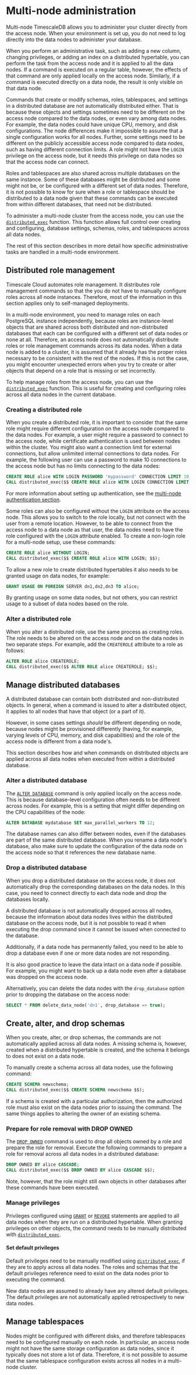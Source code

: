 # Multi-node administration
Multi-node TimescaleDB allows you to administer your cluster directly
from the access node. When your environment is set up, you do not
need to log directly into the data nodes to administer your database. 

When you perform an administrative task, such as adding a new column,
changing privileges, or adding an index on a distributed hypertable,
you can perform the task from the access node and it is applied to all
the data nodes. If a command is executed on a regular table, however,
the effects of that command are only applied locally on the access
node. Similarly, if a command is executed directly on a data node, the
result is only visible on that data node.

Commands that create or modify schemas, roles, tablespaces, and
settings in a distributed database are not automatically distributed
either. That is because these objects and settings sometimes need to
be different on the access node compared to the data nodes, or even
vary among data nodes. For example, the data nodes could have unique
CPU, memory, and disk configurations. The node differences make it
impossible to assume that a single configuration works for all
nodes. Further, some settings need to be different on the publicly
accessible access node compared to data nodes, such as having
different connection limits. A role might not have the `LOGIN`
privilege on the access node, but it needs this privilege on data
nodes so that the access node can connect.

Roles and tablespaces are also shared across multiple databases on the
same instance. Some of these databases might be distributed and some
might not be, or be configured with a different set of data
nodes. Therefore, it is not possible to know for sure when a role or
tablespace should be distributed to a data node given that these
commands can be executed from within different databases, that need
not be distributed.

To administer a multi-node cluster from the access node, you can use
the [`distributed_exec`][distributed_exec] function. This function
allows full control over creating and configuring, database settings,
schemas, roles, and tablespaces across all data nodes.

The rest of this section describes in more detail how specific
administrative tasks are handled in a multi-node environment.

## Distributed role management
<highlight type="important">
Timescale Cloud automates role management. It distributes role
management commands so that the you do not have to manually configure
roles across all node instances. Therefore, most of the information in
this section applies only to self-managed deployments.
</highlight>

In a multi-node environment, you need to manage roles on each
PostgreSQL instance independently, because roles are instance-level
objects that are shared across both distributed and non-distributed
databases that each can be configured with a different set of data
nodes or none at all. Therefore, an access node does not
automatically distribute roles or role management commands across its
data nodes. When a data node is added to a cluster, it is assumed that
it already has the proper roles necessary to be consistent with the
rest of the nodes. If this is not the case, you might encounter
unexpected errors when you try to create or alter objects that depend
on a role that is missing or set incorrectly.

To help manage roles from the access node, you can use the
[`distributed_exec`][distributed_exec] function. This is useful for
creating and configuring roles across all data nodes in the
current database.

### Creating a distributed role
When you create a distributed role, it is important to consider that
the same role might require different configuration on the access node
compared to the data nodes. For example, a user might require a
password to connect to the access node, while certificate
authentication is used between nodes within the cluster. You might
also want a connection limit for external connections, but allow
unlimited internal connections to data nodes. For example, the
following user can use a password to make 10 connections to the access
node but has no limits connecting to the data nodes:
```sql
CREATE ROLE alice WITH LOGIN PASSWORD 'mypassword' CONNECTION LIMIT 10;
CALL distributed_exec($$ CREATE ROLE alice WITH LOGIN CONNECTION LIMIT -1; $$);
```

For more information about setting up authentication, see the
[multi-node authentication section][multi-node-authentication].

Some roles can also be configured without the `LOGIN` attribute on
the access node. This allows you to switch to the role locally, but not
connect with the user from a remote location. However, to be able to
connect from the access node to a data node as that user, the data
nodes need to have the role configured with the `LOGIN` attribute
enabled. To create a non-login role for a multi-node setup, use these
commands:
```sql
CREATE ROLE alice WITHOUT LOGIN;
CALL distributed_exec($$ CREATE ROLE alice WITH LOGIN; $$);
```
To allow a new role to create distributed hypertables it also needs to
be granted usage on data nodes, for example:
```sql
GRANT USAGE ON FOREIGN SERVER dn1,dn2,dn3 TO alice;
```

By granting usage on some data nodes, but not others, you can
restrict usage to a subset of data nodes based on the role.

### Alter a distributed role
When you alter a distributed role, use the same process as creating
roles. The role needs to be altered on the access node and on the data
nodes in two separate steps. For example, add the `CREATEROLE`
attribute to a role as follows:
```sql
ALTER ROLE alice CREATEROLE;
CALL distributed_exec($$ ALTER ROLE alice CREATEROLE; $$);
```

## Manage distributed databases
A distributed database can contain both distributed and
non-distributed objects. In general, when a command is issued to alter
a distributed object, it applies to all nodes that have that object (or
a part of it).

However, in some cases settings *should* be different depending on
node, because nodes might be provisioned differently (having, for example,
varying levels of CPU, memory, and disk capabilities) and the role of
the access node is different from a data node's.

This section describes how and when commands on distributed objects
are applied across all data nodes when executed from within a
distributed database.

### Alter a distributed database
The [`ALTER DATABASE`][alter-database] command is only applied locally
on the access node. This is because database-level configuration often
needs to be different across nodes. For example, this is a setting that
might differ depending on the CPU capabilities of the node:
```sql
ALTER DATABASE mydatabase SET max_parallel_workers TO 12;
```

The database names can also differ between nodes, even if the
databases are part of the same distributed database. When you rename a
data node's database, also make sure to update the configuration of
the data node on the access node so that it references the new
database name.

### Drop a distributed database
When you drop a distributed database on the access node, it does not
automatically drop the corresponding databases on the data nodes. In
this case, you need to connect directly to each data node and drop the
databases locally. 

A distributed database is not automatically dropped across all nodes,
because the information about data nodes lives within the distributed
database on the access node, but it is not possible to read it when
executing the drop command since it cannot be issued when connected to
the database.

Additionally, if a data node has permanently failed, you need to be able
to drop a database even if one or more data nodes are not responding.

It is also good practice to leave the data intact on a data node if
possible. For example, you might want to back up a data node even
after a database was dropped on the access node.

Alternatively, you can delete the data nodes with
the `drop_database` option prior to dropping the database on the
access node:
```sql
SELECT * FROM delete_data_node('dn1', drop_database => true);
```

## Create, alter, and drop schemas
When you create, alter, or drop schemas, the commands are not
automatically applied across all data nodes. A missing schema is,
however, created when a distributed hypertable is created, and the
schema it belongs to does not exist on a data node.

To manually create a schema across all data nodes, use the following
command:
```sql
CREATE SCHEMA newschema;
CALL distributed_exec($$ CREATE SCHEMA newschema $$);
```

If a schema is created with a particular authorization, then the
authorized role must also exist on the data nodes prior to issuing the
command. The same things applies to altering the owner of an existing
schema.

### Prepare for role removal with DROP OWNED
The [`DROP OWNED`][drop-owned] command is used to drop all objects owned
by a role and prepare the role for removal. Execute the following
commands to prepare a role for removal across all data nodes in a
distributed database:

```sql
DROP OWNED BY alice CASCADE;
CALL distributed_exec($$ DROP OWNED BY alice CASCADE $$);
```

Note, however, that the role might still own objects in other
databases after these commands have been executed.

### Manage privileges
Privileges configured using [`GRANT`][grant] or [`REVOKE`][revoke]
statements are applied to all data nodes when they are run on a
distributed hypertable. When granting privileges on other objects, the
command needs to be manually distributed with
[`distributed_exec`][distributed_exec].

#### Set default privileges
Default privileges need to be manually modified using
[`distributed_exec`][distributed_exec], if they are to apply across
all data nodes. The roles and schemas that the default privileges
reference need to exist on the data nodes prior to executing the
command.

New data nodes are assumed to already have any altered
default privileges. The default privileges are not automatically
applied retrospectively to new data nodes.

## Manage tablespaces
Nodes might be configured with different disks, and therefore
tablespaces need to be configured manually on each node. In
particular, an access node might not have the same storage
configuration as data nodes, since it typically does not store a lot
of data. Therefore, it is not possible to assume that the same
tablespace configuration exists across all nodes in a multi-node
cluster.

[distributed_exec]: /api/:currentVersion:/distributed-hypertables/distributed_exec
[multi-node-authentication]: /how-to-guides/multinode-timescaledb/multinode-auth/
[create-schema]: https://www.postgresql.org/docs/current/sql-createschema.html
[alter-database]: https://www.postgresql.org/docs/current/sql-alterdatabase.html
[grant]: https://www.postgresql.org/docs/current/sql-grant.html
[revoke]: https://www.postgresql.org/docs/current/sql-revoke.html
[drop-owned]: https://www.postgresql.org/docs/current/sql-drop-owned.html
